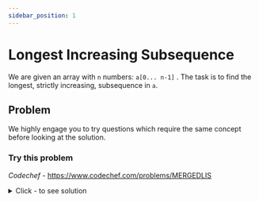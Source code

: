 ```yaml
---
sidebar_position: 1
---
```

# Longest Increasing Subsequence

We are given an array with `n` numbers: `a[0... n-1]` . The task is to find the longest, strictly increasing, subsequence in `a`.

## Problem
We highly engage you to try questions which require the same concept before looking at the solution.

### Try this problem
*Codechef* - https://www.codechef.com/problems/MERGEDLIS

<details><summary>Click - to see solution</summary>

## Solution in `O(nlogn)` using dynamic programming and Binary search

We will use the dynamic programming array `d[0 ... n-1]`. `d[i]` will be the element at which a subsequence of length `i` terminates. If there are multiple such sequences, then we take the one that ends in the smallest element.

Initially we assume `d[0] = −∞` and for all other elements `d[i] = ∞`.

We will gradually process the numbers, first `a[0]`, then `a[1]`, etc, and in each step maintain the array `d[]` so that it is up to date.

After processing all the elements of a[] the length of the desired subsequence is the largest `l` with `d[l] < ∞`.

import Tabs from '@theme/Tabs';
import TabItem from '@theme/TabItem';

<Tabs>
<TabItem value="cpp" label="C++">

```cpp
#include <iostream>
#include <vector>
using namespace std;

int lis(vector<int> const& a){
    int n = a.size();
    const int INF = 1e9;
    vector<int> d(n + 1, INF);
    d[0] = -INF;
    for (int i = 0; i < n; i++){
        for (int j = 1; j <= n; j++){
            if (d[j - 1] < a[i] && a[i] < d[j]){
                d[j] = a[i];
            }
        }
    }
    int ans = 0;
    for (int i = 0; i <= n; i++){
        if (d[i] < INF) ans = i;
    }
    return ans;
}
int main(){
    vector<int> a = {3, 2, 4, 5, 6, 9, 1};
    cout << "Length of the longest increasing subsequence: ";
    cout << lis(a);
    return 0;
}
```
</TabItem>
</Tabs>

## Output
```txt
Length of the longest increasing subsequence: 5
```

</details>
